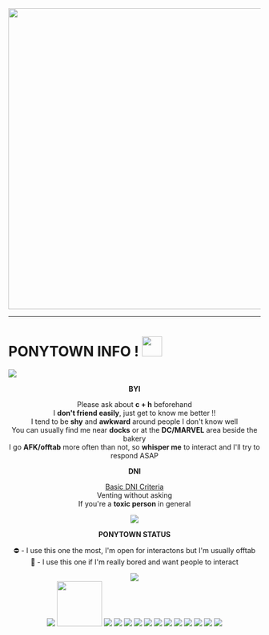<div id="header" align="center">
  <img src="https://files.catbox.moe/7idwax.png" width="600"/>
</div>

---
<h1>
  PONYTOWN INFO !
  <img src="https://files.catbox.moe/0gajdm.gif" width="40px"/>
</h1>

![](https://komarev.com/ghpvc/?username=p3rkcrds&color=brightgreen)

<div align="center">

**BYI**
</div>

<div align="center">
  
Please ask about **c + h** beforehand <br> I **don't friend easily**, just get to know me better !! <br> I tend to be **shy** and **awkward** around people I don't know well <br> You can usually find me near **docks** or at the **DC/MARVEL** area beside the bakery <br> I go **AFK/offtab** more often than not, so **whisper me** to interact and I'll try to respond ASAP
</div>

<div align="center">

**DNI**
</div>

<div align="center">
  
[Basic DNI Criteria](https://basic-dni.crd.co/) <br> Venting without asking <br> If you're a **toxic person** in general
</div>

<div align="center">
<img src="https://files.catbox.moe/i7mstw.gif"/>
</div>

<div align="center">

**PONYTOWN STATUS**
</div>

<p align="center">
⛔ - I use this one the most, I'm open for interactons but I'm usually offtab <br> 💬 - I use this one if I'm really bored and want people to interact
</p>

<div align="center">
<img src="https://files.catbox.moe/bust2t.gif">
</div>

<div align="center">
<img src="https://files.catbox.moe/vgpjdb.gif"> <img src="https://files.catbox.moe/ncu2h3.gif" width="90"> <img src="https://files.catbox.moe/1rkfez.jpg"> <img src="https://files.catbox.moe/67r2qp.gif"> <img src="https://files.catbox.moe/93e2kr.gif"> <img src="https://files.catbox.moe/kb9h2w.gif"> <img src="https://files.catbox.moe/fnac1i.jpg"> <img src="https://files.catbox.moe/zafaro.png"> <img src="https://files.catbox.moe/vqtm51.jpg"> <img src="https://files.catbox.moe/e52au1.gif"> <img src="https://files.catbox.moe/ea7gl4.jpg"> <img src="https://files.catbox.moe/w96hfr.gif"> <img src="https://files.catbox.moe/49k7eu.gif"> <img src="https://files.catbox.moe/bzchyt.gif">
</div>
